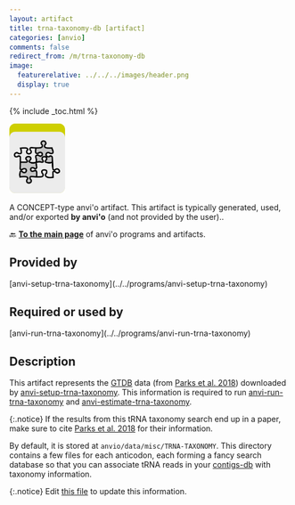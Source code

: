 ```yaml
---
layout: artifact
title: trna-taxonomy-db [artifact]
categories: [anvio]
comments: false
redirect_from: /m/trna-taxonomy-db
image:
  featurerelative: ../../../images/header.png
  display: true
---
```



{% include _toc.html %}


<img src="../../images/icons/CONCEPT.png" alt="CONCEPT" style="width:100px; border:none" />

A CONCEPT-type anvi'o artifact. This artifact is typically generated, used, and/or exported **by anvi'o** (and not provided by the user)..

🔙 **[To the main page](../../)** of anvi'o programs and artifacts.

## Provided by


<p style="text-align: left" markdown="1"><span class="artifact-p">[anvi-setup-trna-taxonomy](../../programs/anvi-setup-trna-taxonomy)</span></p>


## Required or used by


<p style="text-align: left" markdown="1"><span class="artifact-r">[anvi-run-trna-taxonomy](../../programs/anvi-run-trna-taxonomy)</span></p>


## Description

This artifact represents the [GTDB](https://gtdb.ecogenomic.org/) data (from [Parks et al. 2018](https://doi.org/10.1038/nbt.4229)) downloaded by <span class="artifact-p">[anvi-setup-trna-taxonomy](/help/main/programs/anvi-setup-trna-taxonomy)</span>. This information is required to run <span class="artifact-p">[anvi-run-trna-taxonomy](/help/main/programs/anvi-run-trna-taxonomy)</span> and <span class="artifact-p">[anvi-estimate-trna-taxonomy](/help/main/programs/anvi-estimate-trna-taxonomy)</span>. 

{:.notice}
If the results from this tRNA taxonomy search end up in a paper, make sure to cite [Parks et al. 2018](https://doi.org/10.1038/nbt.4229) for their information.

By default, it is stored at `anvio/data/misc/TRNA-TAXONOMY`. This directory contains a few files for each anticodon, each forming a fancy search database so that you can associate tRNA reads in your <span class="artifact-n">[contigs-db](/help/main/artifacts/contigs-db)</span> with taxonomy information. 


{:.notice}
Edit [this file](https://github.com/merenlab/anvio/tree/master/anvio/docs/artifacts/trna-taxonomy-db.md) to update this information.

